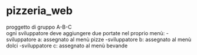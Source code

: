 # pizzeria_web
proggetto di gruppo A-B-C  
ogni sviluppatore deve aggiungere due portate nel proprio menù:
-sviluppatore a: assegnato al menù pizze
-sviluppatore b: assegnato al menù dolci
-sviluppatore c: assegnato al menù bevande
